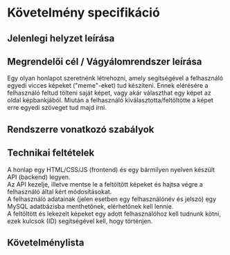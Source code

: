 # Követelmény specifikáció
## Jelenlegi helyzet leírása
## Megrendelői cél / Vágyálomrendszer leírása
Egy olyan honlapot szeretnénk létrehozni, amely segítségével a felhasználó egyedi vicces képeket ("meme"-eket) tud készíteni.  Ennek elérésére a felhasználó feltud tölteni saját képet, vagy akár választhat egy képet az oldal képbankjából. Miután a felhasználó kiválasztotta/feltöltötte a képet erre egyedi szöveget tud majd írni.
## Rendszerre vonatkozó szabályok
## Technikai feltételek
A honlap egy HTML/CSS/JS (frontend) és egy bármilyen nyelven készült API (backend) legyen.  
Az API kezelje, illetve mentse le a feltöltött képeket és hajtsa végre a felhasználó által kért módosításokat.  
A felhasználó adatainak (jelen esetben egy felhasználónév és jelszó) egy MySQL adatbázisba menthetőnek, elérhetőnek kell lennie.  
A feltöltött és lekezelt képeket egy adott felhasználóhoz kell tudnunk kötni, ezek kulcsok (ID) segítségével kell, hogy történjen.
## Követelménylista